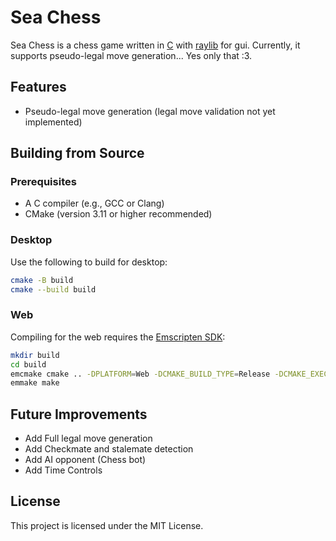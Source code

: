 # Sea Chess

Sea Chess is a chess game written in [C](https://www.c-language.org) with [raylib](https://www.raylib.com) for gui. Currently, it supports pseudo-legal move generation... Yes only that :3.

## Features

- Pseudo-legal move generation (legal move validation not yet implemented)

## Building from Source

### Prerequisites

- A C compiler (e.g., GCC or Clang)
- CMake (version 3.11 or higher recommended)

### Desktop

Use the following to build for desktop:

```sh
cmake -B build
cmake --build build
```

### Web

Compiling for the web requires the [Emscripten SDK](https://emscripten.org/docs/getting_started/downloads.html):

```bash
mkdir build
cd build
emcmake cmake .. -DPLATFORM=Web -DCMAKE_BUILD_TYPE=Release -DCMAKE_EXECUTABLE_SUFFIX=".html"
emmake make
```

## Future Improvements

- Add Full legal move generation
- Add Checkmate and stalemate detection
- Add AI opponent (Chess bot)
- Add Time Controls

## License

This project is licensed under the MIT License.
